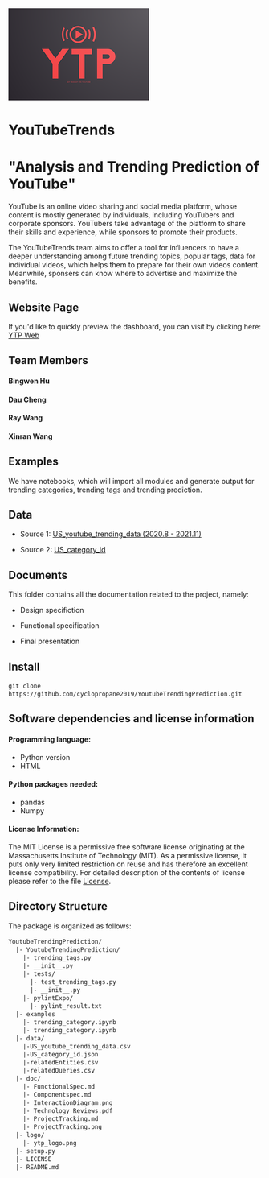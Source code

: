 <img src="logo/ytp_logo.png?raw=true" alt="logo" title="Title"  />

# YouTubeTrends

# "Analysis and Trending Prediction of YouTube"

YouTube is an online video sharing and social media platform, whose content is mostly generated by individuals, including YouTubers and corporate sponsors. YouTubers take advantage of the platform to share their skills and experience, while sponsors to promote their products.

The YouTubeTrends team aims to offer a tool for influencers to have a deeper understanding among future trending topics, popular tags, data for individual videos, which helps them to prepare for their own videos content. Meanwhile, sponsers can know where to advertise and maximize the benefits.

## Website Page

If you'd like to quickly preview the dashboard, you can visit by clicking here: [YTP Web](https://daucheng.github.io/YTP/) 


## Team Members

#### Bingwen Hu
#### Dau Cheng
#### Ray Wang
#### Xinran Wang


## Examples

We have notebooks, which will import all modules and generate output for trending categories, trending tags and trending prediction.


## Data

* Source 1: [US_youtube_trending_data (2020.8 - 2021.11)](https://www.kaggle.com/rsrishav/youtube-trending-video-dataset)

* Source 2: [US_category_id](https://www.kaggle.com/rsrishav/youtube-trending-video-dataset)

## Documents

This folder contains all the documentation related to the project, namely:

* Design specifiction

* Functional specification

* Final presentation


## Install

```
git clone https://github.com/cyclopropane2019/YoutubeTrendingPrediction.git
```

## Software dependencies and license information

#### Programming language:

* Python version
* HTML

#### Python packages needed:

* pandas
* Numpy

#### License Information:

The MIT License is a permissive free software license originating at the Massachusetts Institute of Technology (MIT). As a permissive license, it puts only very limited restriction on reuse and has therefore an excellent license compatibility. For detailed description of the contents of license please refer to the file [License](https://github.com/YoutubeTrendingPrediction/YoutubeTrendingPrediction/blob/main/LICENSE).

## Directory Structure

The package is organized as follows:
```
YoutubeTrendingPrediction/
  |- YoutubeTrendingPrediction/
    |- trending_tags.py
    |- __init__.py
    |- tests/
      |- test_trending_tags.py
      |- __init__.py
    |- pylintExpo/
      |- pylint_result.txt
  |- examples
    |- trending_category.ipynb
    |- trending_category.ipynb
  |- data/
    |-US_youtube_trending_data.csv
    |-US_category_id.json
    |-relatedEntities.csv
    |-relatedQueries.csv
  |- doc/
    |- FunctionalSpec.md
    |- Componentspec.md
    |- InteractionDiagram.png
    |- Technology Reviews.pdf
    |- ProjectTracking.md
    |- ProjectTracking.png
  |- logo/
    |- ytp_logo.png
  |- setup.py
  |- LICENSE
  |- README.md
```
